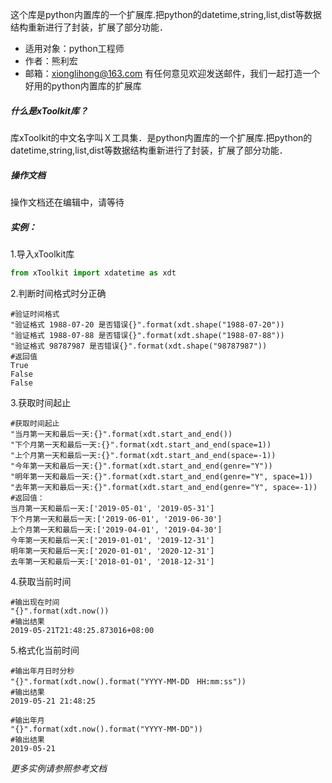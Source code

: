 这个库是python内置库的一个扩展库.把python的datetime,string,list,dist等数据结构重新进行了封装，扩展了部分功能．

- 适用对象：python工程师
- 作者：熊利宏
- 邮箱：xionglihong@163.com
有任何意见欢迎发送邮件，我们一起打造一个好用的python内置库的扩展库

##### 什么是xToolkit库？
库xToolkit的中文名字叫Ｘ工具集．是python内置库的一个扩展库.把python的datetime,string,list,dist等数据结构重新进行了封装，扩展了部分功能．

##### 操作文档
操作文档还在编辑中，请等待

##### 实例：
1.导入xToolkit库
```python
from xToolkit import xdatetime as xdt
```
2.判断时间格式时分正确
```
#验证时间格式
"验证格式 1988-07-20 是否错误{}".format(xdt.shape("1988-07-20"))
"验证格式 1988-07-88 是否错误{}".format(xdt.shape("1988-07-88"))
"验证格式 98787987 是否错误{}".format(xdt.shape("98787987"))
#返回值
True
False
False
```
3.获取时间起止
```
#获取时间起止
"当月第一天和最后一天:{}".format(xdt.start_and_end())
"下个月第一天和最后一天:{}".format(xdt.start_and_end(space=1))
"上个月第一天和最后一天:{}".format(xdt.start_and_end(space=-1))
"今年第一天和最后一天:{}".format(xdt.start_and_end(genre="Y"))
"明年第一天和最后一天:{}".format(xdt.start_and_end(genre="Y", space=1))
"去年第一天和最后一天:{}".format(xdt.start_and_end(genre="Y", space=-1))
#返回值：
当月第一天和最后一天:['2019-05-01', '2019-05-31']
下个月第一天和最后一天:['2019-06-01', '2019-06-30']
上个月第一天和最后一天:['2019-04-01', '2019-04-30']
今年第一天和最后一天:['2019-01-01', '2019-12-31']
明年第一天和最后一天:['2020-01-01', '2020-12-31']
去年第一天和最后一天:['2018-01-01', '2018-12-31']
```
4.获取当前时间
```
#输出现在时间
"{}".format(xdt.now())
#输出结果
2019-05-21T21:48:25.873016+08:00
```
5.格式化当前时间
```
#输出年月日时分秒
"{}".format(xdt.now().format("YYYY-MM-DD　HH:mm:ss"))
#输出结果
2019-05-21 21:48:25

#输出年月
"{}".format(xdt.now().format("YYYY-MM-DD"))
#输出结果
2019-05-21
```

_更多实例请参照参考文档_